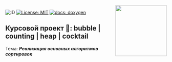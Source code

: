 <img src="https://molpredstvo.ru/wp-content/uploads/2017/01/Gerb_MGTU_imeni_Baumana.png" width="160" height="whatever" align="right">

![ID](https://img.shields.io/badge/Кошкина-Ульяна-C71585.svg) [![License: MIT](https://img.shields.io/badge/License-MIT-EE82EE.svg)](/LICENSE) [![docs: doxygen](https://img.shields.io/badge/doxygen-github.io-00BFFF.svg)](https://uliana99.github.io/coursework/files.html)

## Курсовой проект 🚀: **bubble | counting | heap | cocktail**
Тема: ***Реализация основных алгоритмов сортировок***
